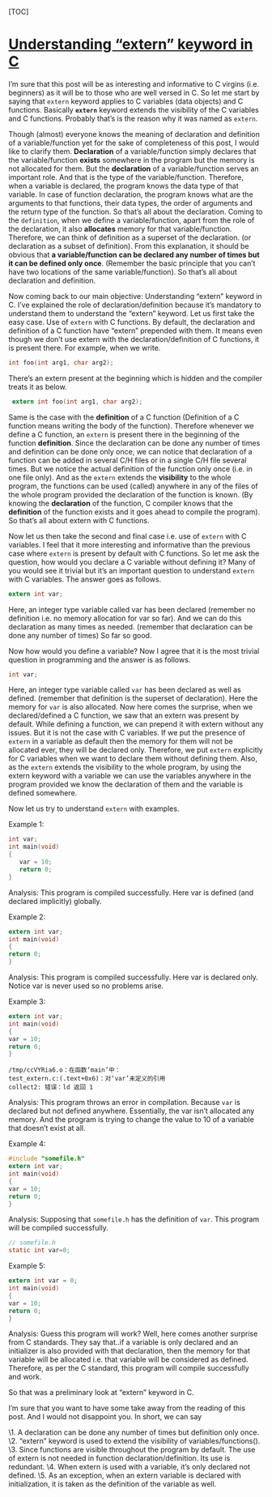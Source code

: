 [TOC]



# [Understanding “extern” keyword in C](https://www.geeksforgeeks.org/understanding-extern-keyword-in-c/)

I’m sure that this post will be as interesting and informative to C virgins (i.e. beginners) as it will be to those who are well versed in C. So let me start by saying that `extern` keyword applies to C variables (data objects) and C functions. Basically **`extern`** keyword extends the visibility of the C variables and C functions. Probably that’s is the reason why it was named as `extern`.

Though (almost) everyone knows the meaning of declaration and definition of a variable/function yet for the sake of completeness of this post, I would like to clarify them. **Declaration** of a variable/function simply declares that the variable/function **exists** somewhere in the program but the memory is not allocated for them. But the **declaration** of a variable/function serves an important role. And that is the type of the variable/function. Therefore, when a variable is declared, the program knows the data type of that variable. In case of function declaration, the program knows what are the arguments to that functions, their data types, the order of arguments and the return type of the function. So that’s all about the declaration. Coming to the `definition`, when we define a variable/function, apart from the role of the declaration, it also **allocates** memory for that variable/function. Therefore, we can think of definition as a superset of the declaration. (or declaration as a subset of definition). From this explanation, it should be obvious that **a variable/function can be declared any number of times but it can be defined only once**. (Remember the basic principle that you can’t have two locations of the same variable/function). So that’s all about declaration and definition.

Now coming back to our main objective: Understanding “extern” keyword in C. I’ve explained the role of declaration/definition because it’s mandatory to understand them to understand the “extern” keyword. Let us first take the easy case. Use of `extern` with C functions. By default, the declaration and definition of a C function have “extern” prepended with them. It means even though we don’t use extern with the declaration/definition of C functions, it is present there. For example, when we write.

```C
int foo(int arg1, char arg2);
```

There’s an extern present at the beginning which is hidden and the compiler treats it as below.

```C
 extern int foo(int arg1, char arg2);
```

Same is the case with the **definition** of a C function (Definition of a C function means writing the body of the function). Therefore whenever we define a C function, an `extern` is present there in the beginning of the function **definition**. Since the declaration can be done any number of times and definition can be done only once, we can notice that declaration of a function can be added in several C/H files or in a single C/H file several times. But we notice the actual definition of the function only once (i.e. in one file only). And as the `extern` extends the **visibility** to the whole program, the functions can be used (called) anywhere in any of the files of the whole program provided the declaration of the function is known. (By knowing the **declaration** of the function, C compiler knows that the **definition** of the function exists and it goes ahead to compile the program). So that’s all about extern with C functions.

Now let us then take the second and final case i.e. use of `extern` with C variables. I feel that it more interesting and informative than the previous case where `extern` is present by default with C functions. So let me ask the question, how would you declare a C variable without defining it? Many of you would see it trivial but it’s an important question to understand `extern` with C variables. The answer goes as follows.

```C
extern int var;
```

Here, an integer type variable called var has been declared (remember no definition i.e. no memory allocation for var so far). And we can do this declaration as many times as needed. (remember that declaration can be done any number of times) So far so good. 

Now how would you define a variable? Now I agree that it is the most trivial question in programming and the answer is as follows.

```c
int var;
```

Here, an integer type variable called `var` has been declared as well as defined. (remember that definition is the superset of declaration). Here the memory for `var` is also allocated. Now here comes the surprise, when we declared/defined a C function, we saw that an extern was present by default. While defining a function, we can prepend it with extern without any issues. But it is not the case with C variables. If we put the presence of `extern` in a variable as default then the memory for them will not be allocated ever, they will be declared only. Therefore, we put `extern` explicitly for C variables when we want to declare them without defining them. Also, as the `extern` extends the visibility to the whole program, by using the extern keyword with a variable we can use the variables anywhere in the program provided we know the declaration of them and the variable is defined somewhere.

Now let us try to understand `extern` with examples.

Example 1:

```c
int var; 
int main(void) 
{ 
   var = 10; 
   return 0; 
} 
```

Analysis: This program is compiled successfully. Here var is defined (and declared implicitly) globally.

Example 2:

```c
extern int var; 
int main(void) 
{ 
return 0; 
} 

```





Analysis: This program is compiled successfully. Here var is declared only. Notice var is never used so no problems arise.

Example 3:

```c
extern int var; 
int main(void) 
{ 
var = 10; 
return 0; 
} 

```

```
/tmp/ccVYRia6.o：在函数‘main’中：
test_extern.c:(.text+0x6)：对‘var’未定义的引用
collect2: 错误：ld 返回 1

```

Analysis: This program throws an error in compilation. Because `var` is declared but not defined anywhere. Essentially, the var isn’t allocated any memory. And the program is trying to change the value to 10 of a variable that doesn’t exist at all.

Example 4:

```c
#include "somefile.h" 
extern int var; 
int main(void) 
{ 
var = 10; 
return 0; 
} 

```

Analysis: Supposing that `somefile.h` has the definition of `var`. This program will be compiled successfully.

```c
// somefile.h
static int var=0;
```

Example 5:

```c
extern int var = 0; 
int main(void) 
{ 
var = 10; 
return 0; 
} 

```

Analysis: Guess this program will work? Well, here comes another surprise from C standards. They say that..if a variable is only declared and an initializer is also provided with that declaration, then the memory for that variable will be allocated i.e. that variable will be considered as defined. Therefore, as per the C standard, this program will compile successfully and work.

So that was a preliminary look at “extern” keyword in C.

I’m sure that you want to have some take away from the reading of this post. And I would not disappoint you. 
In short, we can say

\1. A declaration can be done any number of times but definition only once.
\2. “extern” keyword is used to extend the visibility of variables/functions().
\3. Since functions are visible throughout the program by default. The use of extern is not needed in function declaration/definition. Its use is redundant.
\4. When extern is used with a variable, it’s only declared not defined.
\5. As an exception, when an extern variable is declared with initialization, it is taken as the definition of the variable as well.
